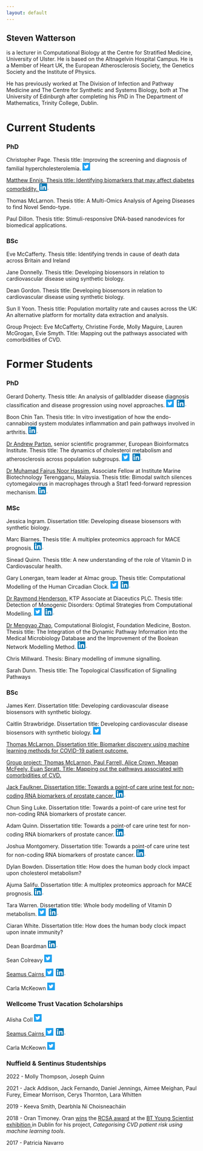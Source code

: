 ```yaml
---
layout: default
---
```

## Steven Watterson 

is a lecturer in Computational Biology at the Centre for Stratified Medicine, University of Ulster. He is based on the Altnagelvin Hospital Campus.  He is a Member of Heart UK, the European Atherosclerosis Society, the Genetics Society and the Institute of Physics. 

He has previously worked at The Division of Infection and Pathway Medicine and The Centre for Synthetic and Systems Biology, both at The University of Edinburgh after completing his PhD in The Department of Mathematics, Trinity College, Dublin.

# Current Students

### PhD

Christopher Page.  Thesis title: Improving the screening and diagnosis of familial hypercholesterolemia. <a href="https://twitter.com/ChrisPa53223368"><img src="/assets/img/Twitter_Social_Icon_Square_Color.png" height="20" width="20">

Matthew Ennis.  Thesis title: Identifying biomarkers that may affect diabetes comorbidity. <a href="https://www.linkedin.com/in/matthew-ennis-7223331a2/"><img src="/assets/img/In.png" height="20" width="25"></a>

Thomas McLarnon.  Thesis title: A Multi-Omics Analysis of Ageing Diseases to find Novel Sendo-type.
 
Paul Dillon.  Thesis title: Stimuli-responsive DNA-based nanodevices for biomedical applications.
 

### BSc

Eve McCafferty.  Thesis title: Identifying trends in cause of death data across Britain and Ireland
 
Jane Donnelly.  Thesis title: Developing biosensors in relation to cardiovascular disease using synthetic biology.
 
Dean Gordon.  Thesis title: Developing biosensors in relation to cardiovascular disease using synthetic biology.
 
Sun Il Yoon.  Thesis title: Population mortality rate and causes across the UK: An alternative platform for mortality data extraction and analysis.
 
Group Project: Eve McCafferty, Christine Forde, Molly Maguire, Lauren McGrogan, Evie Smyth.  Title: Mapping out the pathways associated with comorbidities of CVD.


# Former Students

### PhD

Gerard Doherty.  Thesis title: An analysis of gallbladder disease diagnosis classification and disease progression using novel approaches. <a href="https://twitter.com/GerardDoherty5"><img src="/assets/img/Twitter_Social_Icon_Square_Color.png" height="20" width="20"></a>&nbsp;&nbsp;<a href="https://www.linkedin.com/in/gerard-doherty-ba10931a/"><img src="/assets/img/In.png" height="20" width="25"></a>

Boon Chin Tan.  Thesis title: In vitro investigation of how the endo-cannabinoid system modulates inflammation and pain pathways involved in arthritis. <a href="https://www.linkedin.com/in/kyle-boon-chin-tan-48bb2654/"><img src="/assets/img/In.png" height="20" width="25"></a>

<a href="https://www.ebi.ac.uk/about/people/andrew-parton">Dr Andrew Parton</a>, senior scientific programmer, European Bioinformatcs Institute.  Thesis title: The dynamics of cholesterol metabolism and atherosclerosis across population subgroups.
 <a href="https://twitter.com/AndrewSParton"><img src="/assets/img/Twitter_Social_Icon_Square_Color.png" height="20" width="20"></a>&nbsp;&nbsp;<a href="https://www.linkedin.com/in/andrew-parton-41741353/"><img src="/assets/img/In.png" height="20" width="25"></a>
 
<a href="http://ppsa.umt.edu.my/?page_id=70&lang=en">Dr Muhamad Fairus Noor Hassim</a>,  Associate Fellow at Institute Marine Biotechnology Terengganu, Malaysia.  Thesis title: Bimodal switch silences cytomegalovirus in macrophages through a Stat1 feed-forward repression mechanism. <a href="https://www.linkedin.com/in/muhamad-fairus-noor-hassim-40aa9951/"><img src="/assets/img/In.png" height="20" width="25"></a>  

### MSc

Jessica Ingram.  Dissertation title: Developing disease biosensors with synthetic biology.

Marc Biarnes.  Thesis title: A multiplex proteomics approach for MACE prognosis.   <a href="https://www.linkedin.com/in/marc-biarn%C3%A9s-08b35168/"><img src="/assets/img/In.png" height="20" width="25"></a>

Sinead Quinn.  Thesis title: A new understanding of the role of Vitamin D in Cardiovascular health.

Gary Lonergan, team leader at Almac group.  Thesis title: Computational Modelling of the Human Circadian Clock. <a href="https://twitter.com/gaztronica"><img src="/assets/img/Twitter_Social_Icon_Square_Color.png" height="20" width="20"></a>&nbsp;&nbsp;<a href="https://www.linkedin.com/in/gary-lonergan-8aa69611/"><img src="/assets/img/In.png" height="20" width="25"></a>  

<a href="https://pure.qub.ac.uk/portal/en/persons/raymond-henderson(907264ef-8fba-4606-85da-544db8d855e0).html">Dr Raymond Henderson</a>, KTP Associate at Diaceutics PLC.  Thesis title: Detection of Monogenic Disorders: Optimal Strategies from Computational Modelling. <a href="https://twitter.com/RayHen66"><img src="/assets/img/Twitter_Social_Icon_Square_Color.png" height="20" width="20"></a>&nbsp;&nbsp;<a href="https://www.linkedin.com/in/raymondhenderson1/"><img src="/assets/img/In.png" height="20" width="25"></a>

<a href="http://marthlab.github.io/members/mengyao-zhao/">Dr Mengyao Zhao</a>, Computational Biologist, Foundation Medicine, Boston.  Thesis title: The Integration of the Dynamic Pathway Information into the Medical Microbiology Database and the Improvement of the Boolean Network Modelling Method. <a href="https://www.linkedin.com/in/mengyao-zhao-ph-d-9406455/"><img src="/assets/img/In.png" height="20" width="25"></a>

Chris Millward.  Thesis: Binary modelling of immune signalling.

Sarah Dunn.  Thesis title: The Topological Classification of Signalling Pathways

### BSc

James Kerr.  Dissertation title: Developing cardiovascular disease biosensors with synthetic biology.

Caitlin Strawbridge.  Dissertation title: Developing cardiovascular disease biosensors with synthetic biology. <a href="https://twitter.com/123_Caitlin"><img src="/assets/img/Twitter_Social_Icon_Square_Color.png" height="20" width="20">

Thomas McLarnon.  Dissertation title: Biomarker discovery using machine learning methods for COVID-19 patient outcome.

Group project: Thomas McLarnon, Paul Farrell, Alice Crown, Meagan McFeely, Euan Spratt.  Title: Mapping out the pathways associated with comorbidities of CVD.

Jack Faulkner.  Dissertation title: Towards a point-of care urine test for non-coding RNA biomarkers of prostate cancer. <a href="https://www.linkedin.com/in/jack-faulkner-82a702203/"><img src="/assets/img/In.png" height="20" width="25"></a>

Chun Sing Luke.  Dissertation title: Towards a point-of care urine test for non-coding RNA biomarkers of prostate cancer.

Adam Quinn.  Dissertation title: Towards a point-of care urine test for non-coding RNA biomarkers of prostate cancer. <a href="https://uk.linkedin.com/in/adam-quin-76b862173/"><img src="/assets/img/In.png" height="20" width="25"></a>

Joshua Montgomery.  Dissertation title: Towards a point-of care urine test for non-coding RNA biomarkers of prostate cancer. <a href="https://uk.linkedin.com/in/joshua-montgomery-575078196/"><img src="/assets/img/In.png" height="20" width="25"></a>

Dylan Bowden.  Dissertation title: How does the human body clock impact upon cholesterol metabolism?

Ajuma Salifu.  Dissertation title: A multiplex proteomics approach for MACE prognosis. <a href="https://www.linkedin.com/in/ajuma-salifu-789b15146/"><img src="/assets/img/In.png" height="20" width="25"></a>

Tara Warren.  Dissertation title: Whole body modelling of Vitamin D metabolism. <a href="https://twitter.com/TwarrenT_"><img src="/assets/img/Twitter_Social_Icon_Square_Color.png" height="20" width="20"></a>&nbsp;&nbsp;<a href="https://www.linkedin.com/in/tara-warren-383096129/"><img src="/assets/img/In.png" height="20" width="25"></a>

Ciaran White.  Dissertation title: How does the human body clock impact upon innate immunity?

Dean Boardman <a href="https://www.linkedin.com/in/dean-boardman-87a235162/"><img src="/assets/img/In.png" height="20" width="25"></a>

Sean Colreavy <a href="https://twitter.com/SColreavy"><img src="/assets/img/Twitter_Social_Icon_Square_Color.png" height="20" width="20">

Seamus Cairns  <a href="https://twitter.com/cairns_seamus"><img src="/assets/img/Twitter_Social_Icon_Square_Color.png" height="20" width="20"></a>&nbsp;&nbsp;<a href="https://www.linkedin.com/in/seamus-cairns-053609114/"><img src="/assets/img/In.png" height="20" width="25"></a>

Carla McKeown  <a href="https://twitter.com/CarlaMcKeown"><img src="/assets/img/Twitter_Social_Icon_Square_Color.png" height="20" width="20"></a>

### Wellcome Trust Vacation Scholarships

Alisha Coll <a href="https://twitter.com/alisha_coll"><img src="/assets/img/Twitter_Social_Icon_Square_Color.png" height="20" width="20">

Seamus Cairns  <a href="https://twitter.com/cairns_seamus"><img src="/assets/img/Twitter_Social_Icon_Square_Color.png" height="20" width="20"></a>&nbsp;&nbsp;<a href="https://www.linkedin.com/in/seamus-cairns-053609114/"><img src="/assets/img/In.png" height="20" width="25"></a>

Carla McKeown  <a href="https://twitter.com/CarlaMcKeown"><img src="/assets/img/Twitter_Social_Icon_Square_Color.png" height="20" width="20"></a>

### Nuffield & Sentinus Studentships

2022 - Molly Thompson, Joseph Quinn

2021 - Jack Addison, Jack Fernando, Daniel Jennings, Aimee Meighan, Paul Furey, Eimear Morrison, Cerys Thornton, Lara Whitten
 
2019 - Keeva Smith, Dearbhla Ní Choisneacháin

2018 - Oran Timoney.  Oran <a href="https://www.facebook.com/205074686360422/videos/2221326311281557/">wins</a> the <a href="http://www.rcsi.ie/index.jsp?p=100&n=110&a=11710">RCSA award</a> at the <a href="http://www.irishnews.com/business/2019/01/15/news/young-scientists-of-the-future-show-their-mettle-at-bt-showpiece-1527756/">BT Young Scientist exhibition </a> in Dublin for his project, *Categorising CVD patient risk using machine learning tools*. 

2017 - Patricia Navarro



